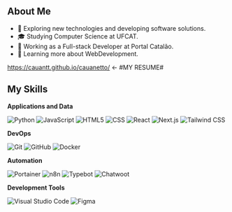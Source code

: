 
## About Me

- 🤔 Exploring new technologies and developing software solutions.
- 🎓 Studying Computer Science at UFCAT.
- 💼 Working as a Full-stack Developer at Portal Catalão.
- 🌱 Learning more about WebDevelopment.

https://cauantt.github.io/cauanetto/  <-  #MY RESUME#

## My Skills

**Applications and Data**


![Python](https://img.shields.io/badge/-Python-333333?style=flat&logo=python)
![JavaScript](https://img.shields.io/badge/-JavaScript-333333?style=flat&logo=javascript)
![HTML5](https://img.shields.io/badge/-HTML5-333333?style=flat&logo=HTML5)
![CSS](https://img.shields.io/badge/-CSS-333333?style=flat&logo=CSS3&logoColor=1572B6)
![React](https://img.shields.io/badge/-React-333333?style=flat&logo=react)
![Next.js](https://img.shields.io/badge/-Next.js-333333?style=flat&logo=next.js)
![Tailwind CSS](https://img.shields.io/badge/-Tailwind%20CSS-333333?style=flat&logo=tailwind-css)




**DevOps**

![Git](https://img.shields.io/badge/-Git-333333?style=flat&logo=git)
![GitHub](https://img.shields.io/badge/-GitHub-333333?style=flat&logo=github)
![Docker](https://img.shields.io/badge/-Docker-333333?style=flat&logo=docker)

**Automation**

![Portainer](https://img.shields.io/badge/-Portainer-333333?style=flat&logo=portainer&logoColor=white)
![n8n](https://img.shields.io/badge/-n8n-333333?style=flat&logo=n8n)
![Typebot](https://img.shields.io/badge/-Typebot-333333?style=flat&logo=typebot)
![Chatwoot](https://img.shields.io/badge/-Chatwoot-333333?style=flat&logo=chatwoot)



**Development Tools**

![Visual Studio Code](https://img.shields.io/badge/-Visual%20Studio%20Code-333333?style=flat&logo=visual-studio-code&logoColor=007ACC)
![Figma](https://img.shields.io/badge/-Figma-333333?style=flat&logo=figma&logoColor=007ACC)



